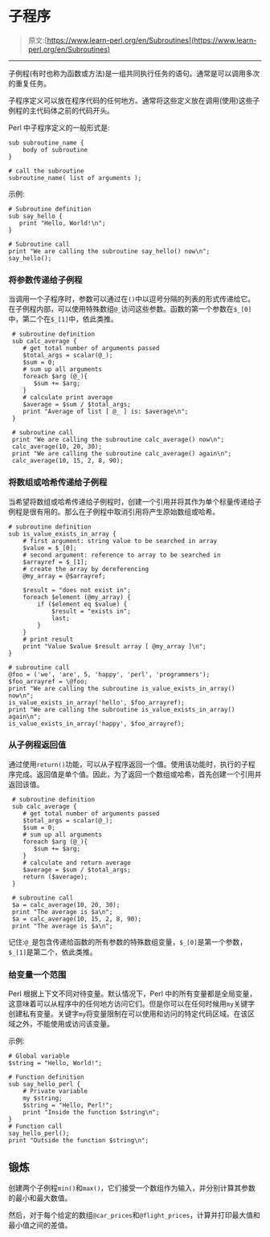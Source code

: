 # 子程序

> 原文:[https://www.learn-perl.org/en/Subroutines](https://www.learn-perl.org/en/Subroutines)

* * *

子例程(有时也称为函数或方法)是一组共同执行任务的语句。通常是可以调用多次的重复任务。

子程序定义可以放在程序代码的任何地方。通常将这些定义放在调用(使用)这些子例程的主代码体之前的代码开头。

Perl 中子程序定义的一般形式是:

```
sub subroutine_name {
    body of subroutine
}

# call the subroutine
subroutine_name( list of arguments ); 
```

示例:

```
# Subroutine definition
sub say_hello {
   print "Hello, World!\n";
}

# Subroutine call
print "We are calling the subroutine say_hello() now\n";
say_hello(); 
```

### 将参数传递给子例程

当调用一个子程序时，参数可以通过在`()`中以逗号分隔的列表的形式传递给它。在子例程内部，可以使用特殊数组`@_`访问这些参数。函数的第一个参数在`$_[0]`中，第二个在`$_[1]`中，依此类推。

```
 # subroutine definition
 sub calc_average {
    # get total number of arguments passed
    $total_args = scalar(@_);
    $sum = 0;
    # sum up all arguments
    foreach $arg (@_){
       $sum += $arg;
    }
    # calculate print average
    $average = $sum / $total_args;
    print "Average of list [ @_ ] is: $average\n";
 }

 # subroutine call
 print "We are calling the subroutine calc_average() now\n";
 calc_average(10, 20, 30);
 print "We are calling the subroutine calc_average() again\n";
 calc_average(10, 15, 2, 8, 90); 
```

### 将数组或哈希传递给子例程

当希望将数组或哈希传递给子例程时，创建一个引用并将其作为单个标量传递给子例程是很有用的。那么在子例程中取消引用将产生原始数组或哈希。

```
# subroutine definition
sub is_value_exists_in_array {
    # first argument: string value to be searched in array
    $value = $_[0];
    # second argument: reference to array to be searched in
    $arrayref = $_[1];
    # create the array by dereferencing
    @my_array = @$arrayref;

    $result = "does not exist in";
    foreach $element (@my_array) {
        if ($element eq $value) {
            $result = "exists in";
            last;
        }
    }
    # print result
    print "Value $value $result array [ @my_array ]\n";
}

# subroutine call
@foo = ('we', 'are', 5, 'happy', 'perl', 'programmers');
$foo_arrayref = \@foo;
print "We are calling the subroutine is_value_exists_in_array() now\n";
is_value_exists_in_array('hello', $foo_arrayref);
print "We are calling the subroutine is_value_exists_in_array() again\n";
is_value_exists_in_array('happy', $foo_arrayref); 
```

### 从子例程返回值

通过使用`return()`功能，可以从子程序返回一个值。使用该功能时，执行的子程序完成。返回值是单个值。因此，为了返回一个数组或哈希，首先创建一个引用并返回该值。

```
 # subroutine definition
 sub calc_average {
    # get total number of arguments passed
    $total_args = scalar(@_);
    $sum = 0;
    # sum up all arguments
    foreach $arg (@_){
       $sum += $arg;
    }
    # calculate and return average
    $average = $sum / $total_args;
    return ($average);
 }

 # subroutine call
 $a = calc_average(10, 20, 30);
 print "The average is $a\n";
 $a = calc_average(10, 15, 2, 8, 90);
 print "The average is $a\n"; 
```

记住:`@_`是包含传递给函数的所有参数的特殊数组变量，`$_[0]`是第一个参数，`$_[1]`是第二个，依此类推。

### 给变量一个范围

Perl 根据上下文不同对待变量。默认情况下，Perl 中的所有变量都是全局变量，这意味着可以从程序中的任何地方访问它们。但是你可以在任何时候用`my`关键字创建私有变量。关键字`my`将变量限制在可以使用和访问的特定代码区域。在该区域之外，不能使用或访问该变量。

示例:

```
# Global variable
$string = "Hello, World!";

# Function definition
sub say_hello_perl {
    # Private variable
    my $string;
    $string = "Hello, Perl!";
    print "Inside the function $string\n";
}
# Function call
say_hello_perl();
print "Outside the function $string\n"; 
```

## 锻炼

创建两个子例程`min()`和`max()`，它们接受一个数组作为输入，并分别计算其参数的最小和最大数值。

然后，对于每个给定的数组`@car_prices`和`@flight_prices`，计算并打印最大值和最小值之间的差值。